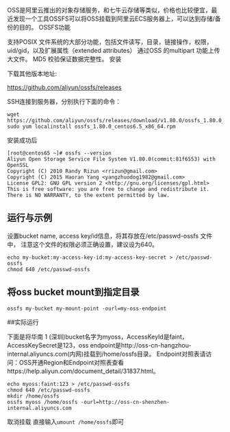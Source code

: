 OSS是阿里云推出的对象存储服务，和七牛云存储等类似，价格也比较便宜，最近发现一个工具OSSFS可以将OSS挂载到阿里云ECS服务器上，可以达到存储/备份的目的。
OSSFS功能

支持POSIX 文件系统的大部分功能，包括文件读写，目录，链接操作，权限， uid/gid，以及扩展属性（extended attributes）
通过OSS 的multipart 功能上传大文件。
MD5 校验保证数据完整性。
安装

下载其他版本地址: 

https://github.com/aliyun/ossfs/releases

SSH连接到服务器，分别执行下面的命令：

```
wget https://github.com/aliyun/ossfs/releases/download/v1.80.0/ossfs_1.80.0_centos6.5_x86_64.rpm
sudo yum localinstall ossfs_1.80.0_centos6.5_x86_64.rpm
```

安装成功后
```
[root@centos65 ~]# ossfs --version
Aliyun Open Storage Service File System V1.80.0(commit:81f6553) with OpenSSL
Copyright (C) 2010 Randy Rizun <rrizun@gmail.com>
Copyright (C) 2015 Haoran Yang <yangzhuodog1982@gmail.com>
License GPL2: GNU GPL version 2 <http://gnu.org/licenses/gpl.html>
This is free software: you are free to change and redistribute it.
There is NO WARRANTY, to the extent permitted by law.
```

## 运行与示例

设置bucket name, access key/id信息，将其存放在/etc/passwd-ossfs 文件中， 注意这个文件的权限必须正确设置，建议设为640。


```
echo my-bucket:my-access-key-id:my-access-key-secret > /etc/passwd-ossfs
chmod 640 /etc/passwd-ossfs
```

## 将oss bucket mount到指定目录

```
ossfs my-bucket my-mount-point -ourl=my-oss-endpoint
```

##实际运行

下面是将华南 1 (深圳)bucket名字为myoss，AccessKeyId是faint， AccessKeySecret是123，oss endpoint是http://oss-cn-hangzhou-internal.aliyuncs.com(内网)挂载到/home/ossfs目录。
Endpoint对照表请访问：OSS开通Region和Endpoint对照表查看https://help.aliyun.com/document_detail/31837.html。

```
echo myoss:faint:123 > /etc/passwd-ossfs
chmod 640 /etc/passwd-ossfs
mkdir /home/ossfs
ossfs myoss /home/ossfs -ourl=http://oss-cn-shenzhen-internal.aliyuncs.com
```


取消挂载
直接输入`umount /home/ossfs`即可
